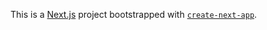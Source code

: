 This is a [Next.js](https://nextjs.org) project bootstrapped with [`create-next-app`](https://nextjs.org/docs/app/api-reference/create-next-app).
